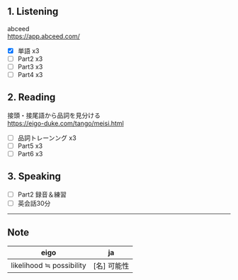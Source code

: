 ## 1. Listening
abceed  
https://app.abceed.com/

- [x] 単語 x3
- [ ] Part2 x3
- [ ] Part3 x3
- [ ] Part4 x3

## 2. Reading
接頭・接尾語から品詞を見分ける  
https://eigo-duke.com/tango/meisi.html

- [ ] 品詞トレーンング x3
- [ ] Part5 x3
- [ ] Part6 x3

## 3. Speaking
- [ ] Part2 録音＆練習
- [ ] 英会話30分

---

## Note
eigo | ja
-- | --
likelihood ≒ possibility | [名] 可能性
